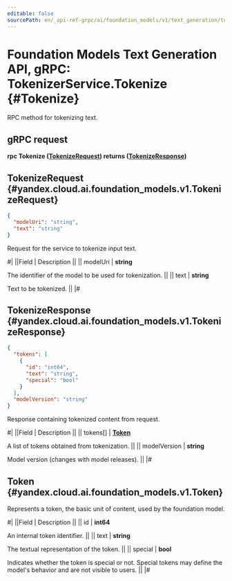 ```yaml
---
editable: false
sourcePath: en/_api-ref-grpc/ai/foundation_models/v1/text_generation/text-generation/api-ref/grpc/Tokenizer/tokenize.md
---
```


# Foundation Models Text Generation API, gRPC: TokenizerService.Tokenize {#Tokenize}

RPC method for tokenizing text.

## gRPC request

**rpc Tokenize ([TokenizeRequest](#yandex.cloud.ai.foundation_models.v1.TokenizeRequest)) returns ([TokenizeResponse](#yandex.cloud.ai.foundation_models.v1.TokenizeResponse))**

## TokenizeRequest {#yandex.cloud.ai.foundation_models.v1.TokenizeRequest}

```json
{
  "modelUri": "string",
  "text": "string"
}
```

Request for the service to tokenize input text.

#|
||Field | Description ||
|| modelUri | **string**

The identifier of the model to be used for tokenization. ||
|| text | **string**

Text to be tokenized. ||
|#

## TokenizeResponse {#yandex.cloud.ai.foundation_models.v1.TokenizeResponse}

```json
{
  "tokens": [
    {
      "id": "int64",
      "text": "string",
      "special": "bool"
    }
  ],
  "modelVersion": "string"
}
```

Response containing tokenized content from request.

#|
||Field | Description ||
|| tokens[] | **[Token](#yandex.cloud.ai.foundation_models.v1.Token)**

A list of tokens obtained from tokenization. ||
|| modelVersion | **string**

Model version (changes with model releases). ||
|#

## Token {#yandex.cloud.ai.foundation_models.v1.Token}

Represents a token, the basic unit of content, used by the foundation model.

#|
||Field | Description ||
|| id | **int64**

An internal token identifier. ||
|| text | **string**

The textual representation of the token. ||
|| special | **bool**

Indicates whether the token is special or not. Special tokens may define the model's behavior and are not visible to users. ||
|#